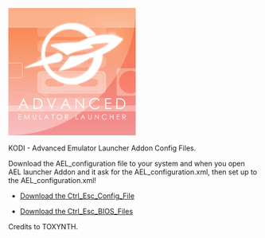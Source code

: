 ![AEL Launcher](icon.png)

KODI - Advanced Emulator Launcher Addon Config Files.

Download the AEL_configuration file to your system and when you open AEL launcher Addon and it ask for the AEL_configuration.xml, then set up to the AEL_configuration.xml!


* [Download the Ctrl_Esc_Config_File](https://bit.ly/30LjwXQ)

* [Download the Ctrl_Esc_BIOS_Files](https://bit.ly/31ydngG)



Credits to TOXYNTH.
